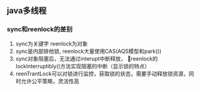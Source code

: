 ## java多线程
### sync和reenlock的差别
1. sync为关键字   reenlock为对象
2. sync是内部排他锁, reenlock大量使用CAS(AQS模型和park())
3. sync对象阻塞后，无法通过interupt中断释放， reenlock的lockInterruptibly()方法实现阻塞的中断（显示锁的特点）
4. reenTrantLock可以对锁进行监控，获取锁的状态，需要手动释放锁资源，同时允许公平策略，灵活性高
